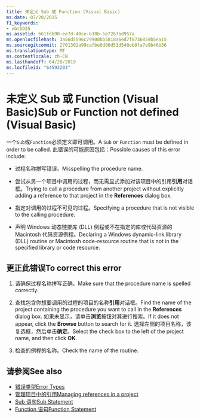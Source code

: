 ```yaml
---
title: 未定义 Sub 或 Function (Visual Basic)
ms.date: 07/20/2015
f1_keywords:
- vbrID35
ms.assetid: 661fdb90-ee7d-40ce-b30b-5e7267bd957a
ms.openlocfilehash: 3a56d5596c79900bb5818a6ed7f8736859b5ea15
ms.sourcegitcommit: 2701302a99cafbe0d86d53d540eb0fa7e9b46b36
ms.translationtype: MT
ms.contentlocale: zh-CN
ms.lasthandoff: 04/28/2019
ms.locfileid: "64593203"
---
```

# <a name="sub-or-function-not-defined-visual-basic"></a><span data-ttu-id="f59ec-102">未定义 Sub 或 Function (Visual Basic)</span><span class="sxs-lookup"><span data-stu-id="f59ec-102">Sub or Function not defined (Visual Basic)</span></span>
<span data-ttu-id="f59ec-103">一个`Sub`或`Function`必须定义即可调用。</span><span class="sxs-lookup"><span data-stu-id="f59ec-103">A `Sub` or `Function` must be defined in order to be called.</span></span> <span data-ttu-id="f59ec-104">此错误的可能原因包括：</span><span class="sxs-lookup"><span data-stu-id="f59ec-104">Possible causes of this error include:</span></span>  
  
- <span data-ttu-id="f59ec-105">过程名称拼写错误。</span><span class="sxs-lookup"><span data-stu-id="f59ec-105">Misspelling the procedure name.</span></span>  
  
- <span data-ttu-id="f59ec-106">尝试从另一个项目中调用的过程，而无需显式添加对该项目中的引用**引用**对话框。</span><span class="sxs-lookup"><span data-stu-id="f59ec-106">Trying to call a procedure from another project without explicitly adding a reference to that project in the **References** dialog box.</span></span>  
  
- <span data-ttu-id="f59ec-107">指定对调用的过程不可见的过程。</span><span class="sxs-lookup"><span data-stu-id="f59ec-107">Specifying a procedure that is not visible to the calling procedure.</span></span>  
  
- <span data-ttu-id="f59ec-108">声明 Windows 动态链接库 (DLL) 例程或不在指定的库或代码资源的 Macintosh 代码资源例程。</span><span class="sxs-lookup"><span data-stu-id="f59ec-108">Declaring a Windows dynamic-link library (DLL) routine or Macintosh code-resource routine that is not in the specified library or code resource.</span></span>  
  
## <a name="to-correct-this-error"></a><span data-ttu-id="f59ec-109">更正此错误</span><span class="sxs-lookup"><span data-stu-id="f59ec-109">To correct this error</span></span>  
  
1. <span data-ttu-id="f59ec-110">请确保过程名称拼写正确。</span><span class="sxs-lookup"><span data-stu-id="f59ec-110">Make sure that the procedure name is spelled correctly.</span></span>  
  
2. <span data-ttu-id="f59ec-111">查找包含你想要调用的过程的项目的名称**引用**对话框。</span><span class="sxs-lookup"><span data-stu-id="f59ec-111">Find the name of the project containing the procedure you want to call in the **References** dialog box.</span></span> <span data-ttu-id="f59ec-112">如果未显示，请单击**浏览**按钮对其进行搜索。</span><span class="sxs-lookup"><span data-stu-id="f59ec-112">If it does not appear, click the **Browse** button to search for it.</span></span> <span data-ttu-id="f59ec-113">选择左侧的项目名称，该复选框，然后单击**确定**。</span><span class="sxs-lookup"><span data-stu-id="f59ec-113">Select the check box to the left of the project name, and then click **OK**.</span></span>  
  
3. <span data-ttu-id="f59ec-114">检查的例程的名称。</span><span class="sxs-lookup"><span data-stu-id="f59ec-114">Check the name of the routine.</span></span>  
  
## <a name="see-also"></a><span data-ttu-id="f59ec-115">请参阅</span><span class="sxs-lookup"><span data-stu-id="f59ec-115">See also</span></span>

- [<span data-ttu-id="f59ec-116">错误类型</span><span class="sxs-lookup"><span data-stu-id="f59ec-116">Error Types</span></span>](../../../visual-basic/programming-guide/language-features/error-types.md)
- [<span data-ttu-id="f59ec-117">管理项目中的引用</span><span class="sxs-lookup"><span data-stu-id="f59ec-117">Managing references in a project</span></span>](/visualstudio/ide/managing-references-in-a-project)
- [<span data-ttu-id="f59ec-118">Sub 语句</span><span class="sxs-lookup"><span data-stu-id="f59ec-118">Sub Statement</span></span>](../../../visual-basic/language-reference/statements/sub-statement.md)
- [<span data-ttu-id="f59ec-119">Function 语句</span><span class="sxs-lookup"><span data-stu-id="f59ec-119">Function Statement</span></span>](../../../visual-basic/language-reference/statements/function-statement.md)

